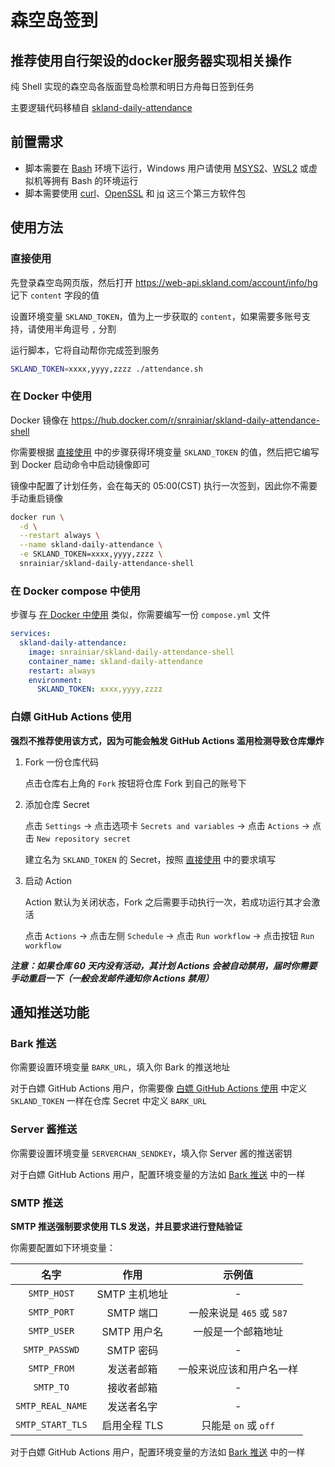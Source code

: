 # 森空岛签到

## 推荐使用自行架设的docker服务器实现相关操作

纯 Shell 实现的森空岛各版面登岛检票和明日方舟每日签到任务

主要逻辑代码移植自 [skland-daily-attendance](https://github.com/enpitsuLin/skland-daily-attendance)

## 前置需求

* 脚本需要在 [Bash](https://www.gnu.org/software/bash) 环境下运行，Windows 用户请使用 [MSYS2](https://www.msys2.org)、[WSL2](https://learn.microsoft.com/zh-cn/windows/wsl/install) 或虚拟机等拥有 Bash 的环境运行
* 脚本需要使用 [curl](https://curl.se)、[OpenSSL](https://www.openssl.org) 和 [jq](https://jqlang.github.io/jq) 这三个第三方软件包

## 使用方法

### 直接使用

先登录森空岛网页版，然后打开 <https://web-api.skland.com/account/info/hg> 记下 `content` 字段的值

设置环境变量 `SKLAND_TOKEN`，值为上一步获取的 `content`，如果需要多账号支持，请使用半角逗号 `,` 分割

运行脚本，它将自动帮你完成签到服务

```sh
SKLAND_TOKEN=xxxx,yyyy,zzzz ./attendance.sh
```

### 在 Docker 中使用

Docker 镜像在 <https://hub.docker.com/r/snrainiar/skland-daily-attendance-shell>

你需要根据 [直接使用](#直接使用) 中的步骤获得环境变量 `SKLAND_TOKEN` 的值，然后把它编写到 Docker 启动命令中启动镜像即可

镜像中配置了计划任务，会在每天的 05:00(CST) 执行一次签到，因此你不需要手动重启镜像

```sh
docker run \
  -d \
  --restart always \
  --name skland-daily-attendance \
  -e SKLAND_TOKEN=xxxx,yyyy,zzzz \
  snrainiar/skland-daily-attendance-shell
```

### 在 Docker compose 中使用

步骤与 [在 Docker 中使用](#在-docker-中使用) 类似，你需要编写一份 `compose.yml` 文件

```yml
services:
  skland-daily-attendance:
    image: snrainiar/skland-daily-attendance-shell
    container_name: skland-daily-attendance
    restart: always
    environment:
      SKLAND_TOKEN: xxxx,yyyy,zzzz
```

### 白嫖 GitHub Actions 使用

**强烈不推荐使用该方式，因为可能会触发 GitHub Actions 滥用检测导致仓库爆炸**

1. Fork 一份仓库代码

   点击仓库右上角的 `Fork` 按钮将仓库 Fork 到自己的账号下

2. 添加仓库 Secret

   点击 `Settings` -> 点击选项卡 `Secrets and variables` -> 点击 `Actions` -> 点击 `New repository secret`

   建立名为 `SKLAND_TOKEN` 的 Secret，按照 [直接使用](#直接使用) 中的要求填写

3. 启动 Action

   Action 默认为关闭状态，Fork 之后需要手动执行一次，若成功运行其才会激活

   点击 `Actions` -> 点击左侧 `Schedule` -> 点击 `Run workflow` -> 点击按钮 `Run workflow`

***注意：如果仓库 60 天内没有活动，其计划 Actions 会被自动禁用，届时你需要手动重启一下（一般会发邮件通知你 Actions 禁用）***

## 通知推送功能

### Bark 推送

你需要设置环境变量 `BARK_URL`，填入你 Bark 的推送地址

对于白嫖 GitHub Actions 用户，你需要像 [白嫖 GitHub Actions 使用](#白嫖-github-actions-使用) 中定义 `SKLAND_TOKEN` 一样在仓库 Secret 中定义 `BARK_URL`

### Server 酱推送

你需要设置环境变量 `SERVERCHAN_SENDKEY`，填入你 Server 酱的推送密钥

对于白嫖 GitHub Actions 用户，配置环境变量的方法如 [Bark 推送](#bark-推送) 中的一样

### SMTP 推送

**SMTP 推送强制要求使用 TLS 发送，并且要求进行登陆验证**

你需要配置如下环境变量：

|名字|作用|示例值|
|:---:|:---:|:---:|
|`SMTP_HOST`|SMTP 主机地址|-|
|`SMTP_PORT`|SMTP 端口|一般来说是 `465` 或 `587`|
|`SMTP_USER`|SMTP 用户名|一般是一个邮箱地址|
|`SMTP_PASSWD`|SMTP 密码|-|
|`SMTP_FROM`|发送者邮箱|一般来说应该和用户名一样|
|`SMTP_TO`|接收者邮箱|-|
|`SMTP_REAL_NAME`|发送者名字|-|
|`SMTP_START_TLS`|启用全程 TLS|只能是 `on` 或 `off`|

对于白嫖 GitHub Actions 用户，配置环境变量的方法如 [Bark 推送](#bark-推送) 中的一样
